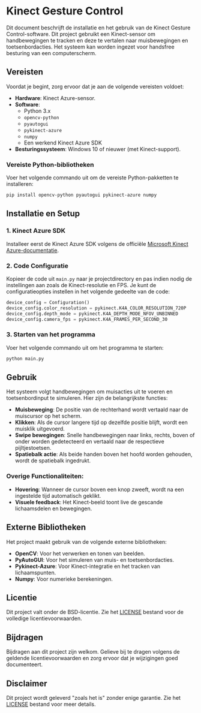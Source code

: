 # Kinect Gesture Control

Dit document beschrijft de installatie en het gebruik van de Kinect Gesture Control-software. Dit project gebruikt een Kinect-sensor om handbewegingen te tracken en deze te vertalen naar muisbewegingen en toetsenbordacties. Het systeem kan worden ingezet voor handsfree besturing van een computerscherm.

## Vereisten

Voordat je begint, zorg ervoor dat je aan de volgende vereisten voldoet:

- **Hardware**: Kinect Azure-sensor.
- **Software**:
  - Python 3.x
  - `opencv-python`
  - `pyautogui`
  - `pykinect-azure`
  - `numpy`
  - Een werkend Kinect Azure SDK
- **Besturingssysteem**: Windows 10 of nieuwer (met Kinect-support).
  
### Vereiste Python-bibliotheken

Voer het volgende commando uit om de vereiste Python-pakketten te installeren:

```bash
pip install opencv-python pyautogui pykinect-azure numpy
```

## Installatie en Setup

### 1. Kinect Azure SDK

Installeer eerst de Kinect Azure SDK volgens de officiële [Microsoft Kinect Azure-documentatie](https://learn.microsoft.com/en-us/azure/kinect-dk/).

### 2. Code Configuratie

Kopieer de code uit `main.py` naar je projectdirectory en pas indien nodig de instellingen aan zoals de Kinect-resolutie en FPS. Je kunt de configuratieopties instellen in het volgende gedeelte van de code:

```python
device_config = Configuration()
device_config.color_resolution = pykinect.K4A_COLOR_RESOLUTION_720P
device_config.depth_mode = pykinect.K4A_DEPTH_MODE_NFOV_UNBINNED
device_config.camera_fps = pykinect.K4A_FRAMES_PER_SECOND_30
```

### 3. Starten van het programma

Voer het volgende commando uit om het programma te starten:

```bash
python main.py
```

## Gebruik

Het systeem volgt handbewegingen om muisacties uit te voeren en toetsenbordinput te simuleren. Hier zijn de belangrijkste functies:

- **Muisbeweging**: De positie van de rechterhand wordt vertaald naar de muiscursor op het scherm.
- **Klikken**: Als de cursor langere tijd op dezelfde positie blijft, wordt een muisklik uitgevoerd.
- **Swipe bewegingen**: Snelle handbewegingen naar links, rechts, boven of onder worden gedetecteerd en vertaald naar de respectieve pijltjestoetsen.
- **Spatiebalk actie**: Als beide handen boven het hoofd worden gehouden, wordt de spatiebalk ingedrukt.

### Overige Functionaliteiten:

- **Hovering**: Wanneer de cursor boven een knop zweeft, wordt na een ingestelde tijd automatisch geklikt.
- **Visuele feedback**: Het Kinect-beeld toont live de gescande lichaamsdelen en bewegingen.

## Externe Bibliotheken

Het project maakt gebruik van de volgende externe bibliotheken:

- **OpenCV**: Voor het verwerken en tonen van beelden.
- **PyAutoGUI**: Voor het simuleren van muis- en toetsenbordacties.
- **Pykinect-Azure**: Voor Kinect-integratie en het tracken van lichaamspunten.
- **Numpy**: Voor numerieke berekeningen.

## Licentie

Dit project valt onder de BSD-licentie. Zie het [LICENSE](LICENSE) bestand voor de volledige licentievoorwaarden.

## Bijdragen

Bijdragen aan dit project zijn welkom. Gelieve bij te dragen volgens de geldende licentievoorwaarden en zorg ervoor dat je wijzigingen goed documenteert.

## Disclaimer

Dit project wordt geleverd "zoals het is" zonder enige garantie. Zie het [LICENSE](LICENSE) bestand voor meer details.
